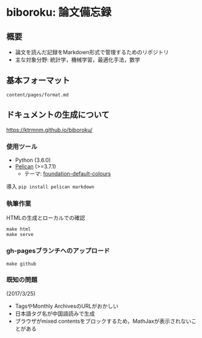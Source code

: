 # biboroku: 論文備忘録

## 概要

* 論文を読んだ記録をMarkdown形式で管理するためのリポジトリ
* 主な対象分野: 統計学，機械学習，最適化手法，数学

## 基本フォーマット

`content/pages/format.md`

## ドキュメントの生成について

<https://ktrmnm.github.io/biboroku/>

### 使用ツール

* Python (3.6.0)
* [Pelican](https://github.com/getpelican/pelican) (>=3.7.1)
  * テーマ: [foundation-default-colours](https://github.com/getpelican/pelican-themes/tree/master/foundation-default-colours)

導入
`pip install pelican markdown`

### 執筆作業

HTMLの生成とローカルでの確認
```
make html
make serve
```

### gh-pagesブランチへのアップロード

```
make github
```

### 既知の問題

(2017/3/25)
* TagsやMonthly ArchivesのURLがおかしい
* 日本語タグ名が中国語読みで生成
* ブラウザがmixed contentsをブロックするため，MathJaxが表示されないことがある
